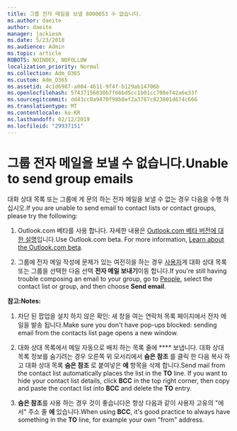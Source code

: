 ```yaml
---
title: 그룹 전자 메일을 보낼 8000053 수 없습니다.
ms.author: daeite
author: daeite
manager: jackiesm
ms.date: 5/23/2018
ms.audience: Admin
ms.topic: article
ROBOTS: NOINDEX, NOFOLLOW
localization_priority: Normal
ms.collection: Adm_O365
ms.custom: Adm_O365
ms.assetid: 4c1d6987-a004-4611-9f4f-b129ab14706b
ms.openlocfilehash: 57437156030b7f66bd5cc1b01cc708e742a6e33f
ms.sourcegitcommit: dd43cc0a9470f98b8ef2a3787c823801d674c666
ms.translationtype: MT
ms.contentlocale: ko-KR
ms.lasthandoff: 02/12/2019
ms.locfileid: "29937151"
---
```

# <a name="unable-to-send-group-emails"></a><span data-ttu-id="28881-102">그룹 전자 메일을 보낼 수 없습니다.</span><span class="sxs-lookup"><span data-stu-id="28881-102">Unable to send group emails</span></span>

<span data-ttu-id="28881-103">대화 상대 목록 또는 그룹에 게 문의 하는 전자 메일을 보낼 수 없는 경우 다음을 수행 하십시오.</span><span class="sxs-lookup"><span data-stu-id="28881-103">If you are unable to send email to contact lists or contact groups, please try the following:</span></span>
  
1. <span data-ttu-id="28881-p101">Outlook.com 베타를 사용 합니다. 자세한 내용은 [Outlook.com 베타 버전에 대 한 설명](https://support.office.com/article/e2261c7f-d413-4084-8f22-21282f42d8cf)입니다.</span><span class="sxs-lookup"><span data-stu-id="28881-p101">Use Outlook.com beta. For more information, [Learn about the Outlook.com beta](https://support.office.com/article/e2261c7f-d413-4084-8f22-21282f42d8cf).</span></span>
    
2. <span data-ttu-id="28881-106">그룹에 전자 메일 작성에 문제가 있는 여전히을 하는 경우 [사용자](https://outlook.live.com/people/)게 대화 상대 목록 또는 그룹을 선택한 다음 선택 **전자 메일 보내기**이동 합니다.</span><span class="sxs-lookup"><span data-stu-id="28881-106">If you're still having trouble composing an email to your group, go to [People](https://outlook.live.com/people/), select the contact list or group, and then choose **Send email**.</span></span>
    
 <span data-ttu-id="28881-107">**참고:**</span><span class="sxs-lookup"><span data-stu-id="28881-107">**Notes:**</span></span>
  
1. <span data-ttu-id="28881-108">차단 된 팝업을 설치 하지 않은 확인: 새 창을 여는 연락처 목록 페이지에서 전자 메일을 발송 됩니다.</span><span class="sxs-lookup"><span data-stu-id="28881-108">Make sure you don't have pop-ups blocked: sending email from the contacts list page opens a new window.</span></span>
    
2. <span data-ttu-id="28881-p102">대화 상대 목록에서 메일 자동으로 배치 하는 목록 줄에 \*\*\*\* 보냅니다. 대화 상대 목록 정보를 숨기려는 경우 오른쪽 위 모서리에서 **숨은 참조** 를 클릭 한 다음 복사 하 고 대화 상대 목록 **숨은 참조** 로 붙여넣은 **에** 항목을 삭제 합니다.</span><span class="sxs-lookup"><span data-stu-id="28881-p102">Send mail from the contact list automatically places the list in the **TO** line. If you want to hide your contact list details, click **BCC** in the top right corner, then copy and paste the contact list into **BCC** and delete the **TO** entry.</span></span> 
    
3. <span data-ttu-id="28881-111">**숨은 참조**를 사용 하는 경우 것이 좋습니다은 항상 다음과 같이 사용자 고유의 "에서" 주소 줄 **에** 있습니다.</span><span class="sxs-lookup"><span data-stu-id="28881-111">When using **BCC**, it's good practice to always have something in the **TO** line, for example your own "from" address.</span></span> 
    

